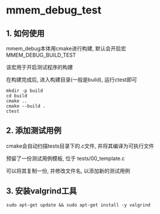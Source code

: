 # mmem_debug_test

## 1. 如何使用

mmem_debug本体用cmake进行构建, 默认会开启宏 MMEM_DEBUG_BUILD_TEST 

该宏用于开启测试程序的构建

在构建完成后, 进入构建目录(一般是build), 运行ctest即可

``` shell
mkdir -p build
cd build
cmake ..
cmake --build .
ctest
```

## 2. 添加测试用例

cmake会自动扫描tests目录下的.c文件, 并将其编译为可执行文件

预留了一份测试用例模板, 位于 tests/00_template.c

可以将其复制一份, 并修改文件名, 以添加新的测试用例

## 3. 安装valgrind工具

``` shell
sudo apt-get update && sudo apt-get install -y valgrind
```
